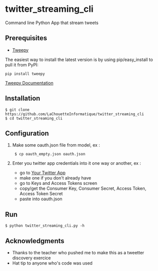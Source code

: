twitter_streaming_cli
======

Command line Python App that stream tweets

Prerequisites
------------
- [Tweepy](https://github.com/tweepy/tweepy)

The easiest way to install the latest version
is by using pip/easy_install to pull it from PyPI:

    pip install tweepy

[Tweepy Documentation](http://tweepy.readthedocs.io/en/v3.6.0/)

Installation
------------

	$ git clone https://github.com/LaChouetteInformatique/twitter_streaming_cli
	$ cd twitter_streaming_cli

Configuration
-------------

1. Make some oauth.json file from model, ex :

		$ cp oauth_empty.json oauth.json

2. Enter you twitter app credentials into it one way or another, ex :

	- go to [Your Twitter App](https://apps.twitter.com/)
	- make one if you don't already have
	- go to Keys and Access Tokens screen
	- copy/get the Consumer Key, Consumer Secret, Access Token, Access Token Secret
	- paste into oauth.json

Run
---

	$ python twitter_streaming_cli.py -h

## Acknowledgments

* Thanks to the teacher who pushed me to make this as a tweetter discovery exercice
* Hat tip to anyone who's code was used

